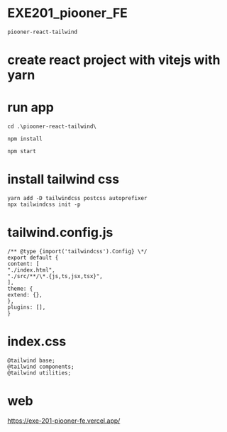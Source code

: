 # EXE201_piooner_FE

    piooner-react-tailwind

# create react project with vitejs with yarn

# run app

    cd .\piooner-react-tailwind\

    npm install

    npm start

# install tailwind css

    yarn add -D tailwindcss postcss autoprefixer
    npx tailwindcss init -p

# tailwind.config.js

    /** @type {import('tailwindcss').Config} \*/
    export default {
    content: [
    "./index.html",
    "./src/**/\*.{js,ts,jsx,tsx}",
    ],
    theme: {
    extend: {},
    },
    plugins: [],
    }

# index.css

    @tailwind base;
    @tailwind components;
    @tailwind utilities;

# web
https://exe-201-piooner-fe.vercel.app/
